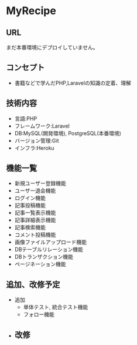 # MyRecipe

## URL

まだ本番環境にデプロイしていません。

## コンセプト

- 書籍などで学んだPHP,Laravelの知識の定着、理解

## 技術内容

- 言語:PHP
- フレームワーク:Laravel
- DB:MySQL(開発環境), PostgreSQL(本番環境)
- バージョン管理:Git
- インフラ:Heroku

## 機能一覧
- 新規ユーザー登録機能
- ユーザー退会機能
- ログイン機能
- 記事投稿機能
- 記事一覧表示機能
- 記事詳細表示機能
- 記事検索機能
- コメント投稿機能
- 画像ファイルアップロード機能
- DBテーブルリレーション機能
- DBトランザクション機能
- ページネーション機能

## 追加、改修予定
- 追加
    - 単体テスト, 統合テスト機能
    - フォロー機能
- 改修
    - 




